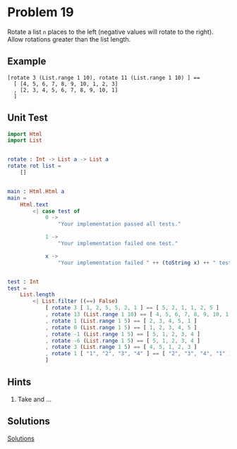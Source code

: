 # Problem 19

Rotate a list ```n``` places to the left (negative values will rotate to the right). Allow rotations greater than the list length. 

## Example
```
[rotate 3 (List.range 1 10), rotate 11 (List.range 1 10) ] == 
  [ [4, 5, 6, 7, 8, 9, 10, 1, 2, 3]
  , [2, 3, 4, 5, 6, 7, 8, 9, 10, 1]
  ]
```

## Unit Test
```elm
import Html
import List


rotate : Int -> List a -> List a
rotate rot list =
    []


main : Html.Html a
main =
    Html.text
        <| case test of
            0 ->
                "Your implementation passed all tests."

            1 ->
                "Your implementation failed one test."

            x ->
                "Your implementation failed " ++ (toString x) ++ " tests."


test : Int
test =
    List.length
        <| List.filter ((==) False)
            [ rotate 3 [ 1, 2, 5, 5, 2, 1 ] == [ 5, 2, 1, 1, 2, 5 ]
            , rotate 13 (List.range 1 10) == [ 4, 5, 6, 7, 8, 9, 10, 1, 2, 3 ]
            , rotate 1 (List.range 1 5) == [ 2, 3, 4, 5, 1 ]
            , rotate 0 (List.range 1 5) == [ 1, 2, 3, 4, 5 ]
            , rotate -1 (List.range 1 5) == [ 5, 1, 2, 3, 4 ]
            , rotate -6 (List.range 1 5) == [ 5, 1, 2, 3, 4 ]
            , rotate 3 (List.range 1 5) == [ 4, 5, 1, 2, 3 ]
            , rotate 1 [ "1", "2", "3", "4" ] == [ "2", "3", "4", "1" ]
            ]
```

## Hints
1. Take and ...
## Solutions 
[Solutions](../s/s19.md)
